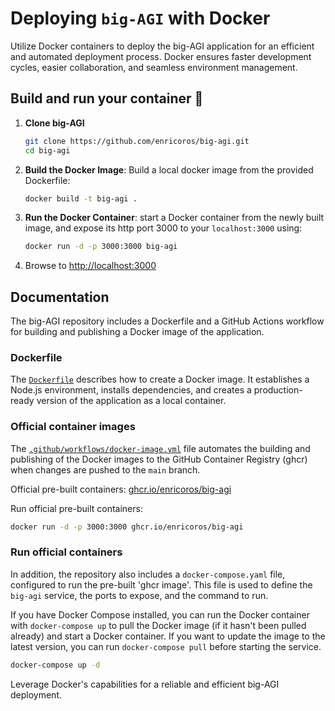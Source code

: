 # Deploying `big-AGI` with Docker

Utilize Docker containers to deploy the big-AGI application for an efficient and automated deployment process.
Docker ensures faster development cycles, easier collaboration, and seamless environment management.

## Build and run your container 🔧

1. **Clone big-AGI**
   ```bash
   git clone https://github.com/enricoros/big-agi.git
   cd big-agi
   ```
2. **Build the Docker Image**: Build a local docker image from the provided Dockerfile:
   ```bash
   docker build -t big-agi .
   ```
3. **Run the Docker Container**: start a Docker container from the newly built image,
   and expose its http port 3000 to your `localhost:3000` using:
   ```bash
   docker run -d -p 3000:3000 big-agi
   ```
4. Browse to [http://localhost:3000](http://localhost:3000)

## Documentation

The big-AGI repository includes a Dockerfile and a GitHub Actions workflow for building and publishing a
Docker image of the application.

### Dockerfile

The [`Dockerfile`](../Dockerfile) describes how to create a Docker image. It establishes a Node.js environment,
installs dependencies, and creates a production-ready version of the application as a local container.

### Official container images

The [`.github/workflows/docker-image.yml`](../.github/workflows/docker-image.yml) file automates the
building and publishing of the Docker images to the GitHub Container Registry (ghcr) when changes are
pushed to the `main` branch.

Official pre-built containers: [ghcr.io/enricoros/big-agi](https://github.com/enricoros/big-agi/pkgs/container/big-agi)

Run official pre-built containers:

```bash
docker run -d -p 3000:3000 ghcr.io/enricoros/big-agi
```

### Run official containers

In addition, the repository also includes a `docker-compose.yaml` file, configured to run the pre-built
'ghcr image'. This file is used to define the `big-agi` service, the ports to expose, and the command to run.

If you have Docker Compose installed, you can run the Docker container with `docker-compose up`
to pull the Docker image (if it hasn't been pulled already) and start a Docker container. If you want to
update the image to the latest version, you can run `docker-compose pull` before starting the service.

```bash
docker-compose up -d
```

Leverage Docker's capabilities for a reliable and efficient big-AGI deployment.
